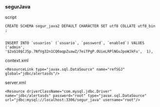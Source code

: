 ### segurJava


script
	
	CREATE SCHEMA segur_java2 DEFAULT CHARACTER SET utf8 COLLATE utf8_bin ;
	
	
	INSERT INTO `usuarios` (`usuario`, `password`, `enabled`) VALUES
	('admin', '$2a$10$CJ5p.7NfVg32n1CQ0aqpZuawZ/7eiTPgP.OUieLRPlNGuJpoWJkFu',  1),



context.xml
  
    <ResourceLink type="javax.sql.DataSource" name="refSGJ" global="jdbc/alertasds"/>
    
server.xml
  
    <Resource driverClassName="com.mysql.jdbc.Driver" name="jdbc/alertasds" password="root" type="javax.sql.DataSource" url="jdbc:mysql://localhost:3306/segur_java" username="root"/>
